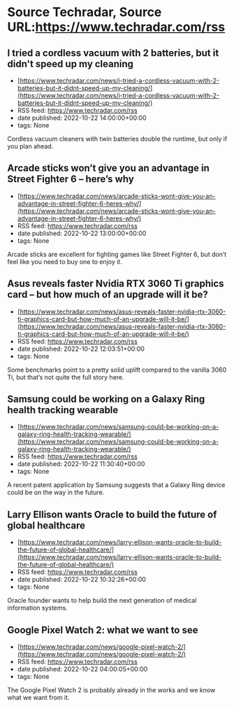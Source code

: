 # Source Techradar, Source URL:https://www.techradar.com/rss

## I tried a cordless vacuum with 2 batteries, but it didn't speed up my cleaning
 - [https://www.techradar.com/news/i-tried-a-cordless-vacuum-with-2-batteries-but-it-didnt-speed-up-my-cleaning/](https://www.techradar.com/news/i-tried-a-cordless-vacuum-with-2-batteries-but-it-didnt-speed-up-my-cleaning/)
 - RSS feed: https://www.techradar.com/rss
 - date published: 2022-10-22 14:00:00+00:00
 - tags: None

Cordless vacuum cleaners with twin batteries double the runtime, but only if you plan ahead.

## Arcade sticks won’t give you an advantage in Street Fighter 6 – here’s why
 - [https://www.techradar.com/news/arcade-sticks-wont-give-you-an-advantage-in-street-fighter-6-heres-why/](https://www.techradar.com/news/arcade-sticks-wont-give-you-an-advantage-in-street-fighter-6-heres-why/)
 - RSS feed: https://www.techradar.com/rss
 - date published: 2022-10-22 13:00:00+00:00
 - tags: None

Arcade sticks are excellent for fighting games like Street Fighter 6, but don’t feel like you need to buy one to enjoy it.

## Asus reveals faster Nvidia RTX 3060 Ti graphics card – but how much of an upgrade will it be?
 - [https://www.techradar.com/news/asus-reveals-faster-nvidia-rtx-3060-ti-graphics-card-but-how-much-of-an-upgrade-will-it-be/](https://www.techradar.com/news/asus-reveals-faster-nvidia-rtx-3060-ti-graphics-card-but-how-much-of-an-upgrade-will-it-be/)
 - RSS feed: https://www.techradar.com/rss
 - date published: 2022-10-22 12:03:51+00:00
 - tags: None

Some benchmarks point to a pretty solid uplift compared to the vanilla 3060 Ti, but that’s not quite the full story here.

## Samsung could be working on a Galaxy Ring health tracking wearable
 - [https://www.techradar.com/news/samsung-could-be-working-on-a-galaxy-ring-health-tracking-wearable/](https://www.techradar.com/news/samsung-could-be-working-on-a-galaxy-ring-health-tracking-wearable/)
 - RSS feed: https://www.techradar.com/rss
 - date published: 2022-10-22 11:30:40+00:00
 - tags: None

A recent patent application by Samsung suggests that a Galaxy Ring device could be on the way in the future.

## Larry Ellison wants Oracle to build the future of global healthcare
 - [https://www.techradar.com/news/larry-ellison-wants-oracle-to-build-the-future-of-global-healthcare/](https://www.techradar.com/news/larry-ellison-wants-oracle-to-build-the-future-of-global-healthcare/)
 - RSS feed: https://www.techradar.com/rss
 - date published: 2022-10-22 10:32:26+00:00
 - tags: None

Oracle founder wants to help build the next generation of medical information systems.

## Google Pixel Watch 2: what we want to see
 - [https://www.techradar.com/news/google-pixel-watch-2/](https://www.techradar.com/news/google-pixel-watch-2/)
 - RSS feed: https://www.techradar.com/rss
 - date published: 2022-10-22 04:00:05+00:00
 - tags: None

The Google Pixel Watch 2 is probably already in the works and we know what we want from it.
